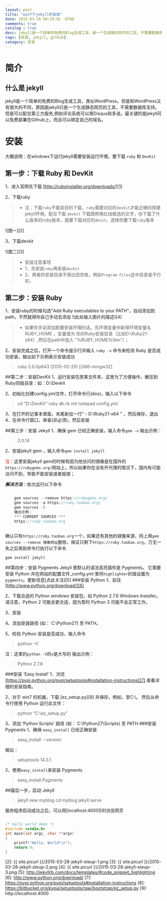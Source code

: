 ```yaml
---
layout: post
title: "win7下jekyll的安装"
date: 2015-03-28 09:29:01 -0700
comments: true
catalog : true
desc: jekyll是一个简单的免费的Blog生成工具，是一个生成静态网页的工具，不需要数据库支持，可以免费部署在Github上，而且可以绑定自己的域名。这里介绍如何在win7下安装jekyll环境，在本地执行网页程序；
tags: [资源, jekyll, github]
category: 资源
---
```


# 简介
## 什么是 jekyll
jekyll是一个简单的免费的Blog生成工具，类似WordPress。但是和WordPress又有很大的不同，原因是jekyll只是一个生成静态网页的工具，不需要数据库支持。但是可以配合第三方服务,例如评论系统可以用Disqus和多说。最关键的是jekyll可以免费部署在Github上，而且可以绑定自己的域名。

# 安装
大概说明：在windows下运行jekyll需要安装运行环境，要下载 `ruby` 和 `DevKit`
## 第一步：下载 Ruby 和 DevKit 
1、进入官网先下载 [http://rubyinstaller.org/downloads/][1] 

2、下载ruby
>* 注：下载`ruby`不能盲目的下载，`ruby`需要对应的`devkit`才能正确的搭建jekyll环境，配合下面 `devkit` 下载图例用红线框选的文字，你下载了什么版本的ruby版本，就要下载对应的`devit`，选择你要下载`ruby`版本

![图一][2]

3、下载devkit

![图二][3]


> * 安装注意事项
> * 1、先安装`ruby`再安装`devkit`
> * 2、两者的安装目录不得出现空格，例如`Program Files`这中目录是不行的，

## 第二步：安装 Ruby
1、安装ruby的时候勾选"Add Ruby executables to your PATH"，自动添加到path，不然就得你自己手动去添加
![此处输入图片的描述][4]
>* 如果你手动添加配置安装环境的话。先环境变量中新增环境变量名 RUBY_HOME ，变量值为 你的Ruby安装目录（比如D:\Ruby21-x64）,然后在path中加入 "%RUBY_HOME%\bin"）；

2、安装完成之后，打开一个命令提示行并输入 `ruby -v` 命令来检测 Ruby 是否成功安装，输出如下示例表示安装成功
> ruby 2.0.0p643 (2015-02-25) [i386-mingw32]

##第二步：安装DevKit
1、运行安装包至某文件夹，这里为了方便操作，解压到Ruby同级目录：如：D:\Devkit

2、初始化创建config.yml文件，打开命令行(dos)，输入以下命令
> cd “D:\DevKit”
> ruby dk.rb init
> notepad config.yml

3、在打开的记事本里面，末尾新加一行" - D:\Ruby21-x64 " ，然后保存，退出
4、在命令行窗口，审查(非必须)，然后安装

##第三步：安装 Jekyll
1、确保 gem 已经正确安装，输入命令`gem -v`
输出示例：
> 2.0.14

2、安装jekyll gem ，输入命令`gem install jekyll`

<span style="color:red;">注</span>：这里安装jekyll gem的时候有因为他访问的镜像是在国外的 `https://rubygems.org/`网站上，所以如果你在没有开代理的情况下，国内有可能访问不到，导致不能安装或者报错；

***解决方法***：依次运行以下命令

```java

    gem sources --remove https://rubygems.org/
    gem sources -a https://ruby.taobao.org/
    gem sources -l
    输出示例：
    *** CURRENT SOURCES ***
    https://ruby.taobao.org
    
```

确认只有`https://ruby.taobao.org`一个，如果还有其他的镜像来源，同上用`gem sources --remove 镜像网址`删除，保证只剩下`https://ruby.taobao.org`，万无一失之后再到命令行执行以下命令

    gem install jekyll

##第四步：安装 Pygments
Jekyll 里默认的语法高亮插件是 Pygments。 它需要安装 Python 并在网站的配置文件_config.yml 里将`highlighter`的值设置为`pygments`。更新信息[点此关注][5]
###安装 Python
1、前往 [http://www.python.org/download/][6]

2、下载合适的 Python windows 安装包，如 Python 2.7.6 Windows Installer。 请注意，Python 2 可能会更合适，因为暂时 Python 3 可能不会正常工作。

3、安装

4、添加安装路径 (如： C:\Python27) 至 PATH。

5、检验 Python 安装是否成功，输入命令
> python –V

注：这里的`python -V`的`v`是大写的
输出示例：
> Python 2.7.6

###安装 ‘Easy Install’
1、浏览 [https://pypi.python.org/pypi/setuptools#installation-instructions][7] 查看详细的安装指南。

2、对于 win7 的机器，下载 [ez_setup.py][8] 并保存，例如，至C:\。 然后从命令行使用 Python 运行此文件：
> python “C:\ez_setup.py”

3、添加 ‘Python Scripts’ 路径 (如： C:\Python27\Scripts) 至 PATH
###安装 Pygments
1、确保 `easy_install` 已经正确安装
> easy_install --version

输出：
> setuptools 14.3.1

2、使用`easy_install`来安装 Pygments
> easy_install Pygments

##最后一步，启动 Jekyll
> jekyll new myblog
cd myblog
jekyll serve

服务程序启动成功之后，可以用[localhost:4000][9]浏览网页

```c

/* hello world demo */
#include <stdio.h>
int main(int argc, char **argv)
{
    printf("Hello, World!\n");
    return 0;
}

```



  [1]: http://rubyinstaller.org/downloads/
  [2]: {{ site.picurl }}/2015-03-28-jekyll-steup-1.png
  [3]: {{ site.picurl }}/2015-03-28-jekyll-steup-2.png
  [4]: {{ site.picurl }}/2015-03-28-jekyll-steup-3.png
  [5]: http://jekyllrb.com/docs/templates/#code_snippet_highlighting
  [6]: http://www.python.org/download/
  [7]: https://pypi.python.org/pypi/setuptools#installation-instructions
  [8]: https://bitbucket.org/pypa/setuptools/raw/bootstrap/ez_setup.py
  [9]: http://localhost:4000
